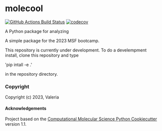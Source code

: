 molecool
==============================
[//]: # (Badges)
[![GitHub Actions Build Status](https://github.com/REPLACE_WITH_OWNER_ACCOUNT/molecool/workflows/CI/badge.svg)](https://github.com/REPLACE_WITH_OWNER_ACCOUNT/molecool/actions?query=workflow%3ACI)
[![codecov](https://codecov.io/gh/REPLACE_WITH_OWNER_ACCOUNT/molecool/branch/main/graph/badge.svg)](https://codecov.io/gh/REPLACE_WITH_OWNER_ACCOUNT/molecool/branch/main)


A Python package for analyzing

A simple package for the 2023 MSF bootcamp.

This repository is currently under development.
To do a develempment install, clone this repository and type

'pip intall -e .'

in the repository directory.

### Copyright

Copyright (c) 2023, Valeria


#### Acknowledgements
 
Project based on the 
[Computational Molecular Science Python Cookiecutter](https://github.com/molssi/cookiecutter-cms) version 1.1.
